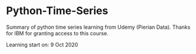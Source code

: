 # Python-Time-Series
Summary of python time series learning from Udemy (Pierian Data). Thanks for IBM for granting access to this course. 

Learning start on: 9 Oct 2020
